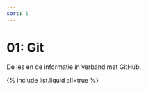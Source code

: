 ```yaml
---
sort: 1
---
```


# 01: Git

De les en de informatie in verband met GitHub.


{% include list.liquid all=true %}

